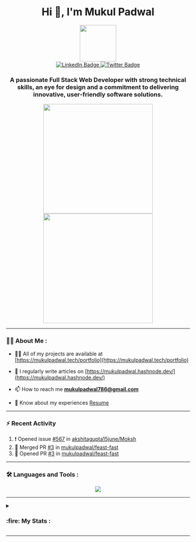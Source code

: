 <!-- This is the header section -->
<div id="header" align="center">
  <h1>Hi 👋, I'm Mukul Padwal</h1>
  <img src="https://media.giphy.com/media/M9gbBd9nbDrOTu1Mqx/giphy.gif" width="100"/>
  
  <div id="badges">
    <a href="https://www.linkedin.com/in/mukulpadwal">
      <img src="https://img.shields.io/badge/LinkedIn-blue?style=for-the-badge&logo=linkedin&logoColor=white" alt="LinkedIn Badge"/>
    </a>
    <a href="https://twitter.com/padwalmukul">
      <img src="https://img.shields.io/badge/Twitter-blue?style=for-the-badge&logo=twitter&logoColor=white" alt="Twitter Badge"/>
    </a>
  </div>
  
  <img src="https://komarev.com/ghpvc/?username=mukulpadwal&style=flat-square&color=blue" alt=""/>
  
  ### A passionate **Full Stack Web Developer** with strong technical skills, an eye for design and a commitment to delivering innovative, user‑friendly software solutions.
</div>

<!-- This is the gif section -->
<div align="center">
  <img src="https://media.giphy.com/media/v1.Y2lkPTc5MGI3NjExa2h2N2tqMGVhMzJ4YnA5bGx6OWhsNmt4OHB6NDVtM3Vybm04enZ6ZCZlcD12MV9pbnRlcm5hbF9naWZfYnlfaWQmY3Q9Zw/VTtANKl0beDFQRLDTh/giphy.gif" width="300" height="300" />
  <img src="https://media.giphy.com/media/v1.Y2lkPTc5MGI3NjExb3RkaHBvcmkydTM1ODM3YThuY2dhYmhteDRkaHRjaXYwc2hsM3FqNyZlcD12MV9pbnRlcm5hbF9naWZfYnlfaWQmY3Q9Zw/HzPtbOKyBoBFsK4hyc/giphy.gif" width="300" height="300" />
<!--   <img src="https://media.giphy.com/media/v1.Y2lkPTc5MGI3NjExOHoxcWU1ajZ2bzRlcTBnN3JuaXBleTRncXk4bWt2ZWIyN3YyOTFsNSZlcD12MV9pbnRlcm5hbF9naWZfYnlfaWQmY3Q9Zw/RbDKaczqWovIugyJmW/giphy.gif" width="300" height="200" /> -->
</div>

---

### :woman_technologist: About Me :

- 👨‍💻 All of my projects are available at [https://mukulpadwal.tech/portfolio](https://mukulpadwal.tech/portfolio)

- 📝 I regularly write articles on [https://mukulpadwal.hashnode.dev/](https://mukulpadwal.hashnode.dev/)

- 📫 How to reach me **mukulpadwal786@gmail.com**

- 📄 Know about my experiences [Resume](https://drive.google.com/file/d/1kMocsK8VvPJRnZXBlm7EhImIYpIdwiPJ/view?usp=drive_link)

---

### :zap: Recent Activity

<!--START_SECTION:activity-->
1. ❗ Opened issue [#567](https://github.com/akshitagupta15june/Moksh/issues/567) in [akshitagupta15june/Moksh](https://github.com/akshitagupta15june/Moksh)
2. 🎉 Merged PR [#3](https://github.com/mukulpadwal/feast-fast/pull/3) in [mukulpadwal/feast-fast](https://github.com/mukulpadwal/feast-fast)
3. 💪 Opened PR [#3](https://github.com/mukulpadwal/feast-fast/pull/3) in [mukulpadwal/feast-fast](https://github.com/mukulpadwal/feast-fast)
<!--END_SECTION:activity-->

---

### :hammer_and_wrench: Languages and Tools :

<div>
  <p align="center">
    <a href="https://skillicons.dev">
      <img src="https://skillicons.dev/icons?i=html,css,tailwind,sass,js,jquery,mongodb,express,react,nextjs,nodejs,git,github,java" />
    </a>
  </p>
</div>

---

<!-- ### :fire: My Stats : -->

<!-- This is the profile stats section -->

<details>
  <summary><h3>:fire: My Stats :</h3></summary>

  [![Mukul's GitHub stats](https://github-readme-stats.vercel.app/api?username=mukulpadwal&hide=stars&show_icons=true&theme=cobalt)](https://github.com/mukulpadwal/github-readme-stats)

  [![Top Langs](https://github-readme-stats.vercel.app/api/top-langs/?username=mukulpadwal&layout=donut&theme=cobalt)](https://github.com/mukulpadwal/github-readme-stats)
</details>
    
---
